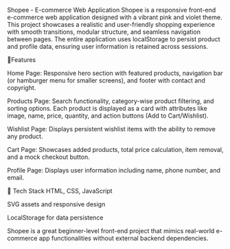 Shopee - E-commerce Web Application
Shopee is a responsive front-end e-commerce web application designed with a vibrant pink and violet theme. This project showcases a realistic and user-friendly shopping experience with smooth transitions, modular structure, and seamless navigation between pages. The entire application uses localStorage to persist product and profile data, ensuring user information is retained across sessions.



🔧Features

Home Page: Responsive hero section with featured products, navigation bar (or hamburger menu for smaller screens), and footer with contact and copyright.

Products Page: Search functionality, category-wise product filtering, and sorting options. Each product is displayed as a card with attributes like image, name, price, quantity, and action buttons (Add to Cart/Wishlist).

Wishlist Page: Displays persistent wishlist items with the ability to remove any product.

Cart Page: Showcases added products, total price calculation, item removal, and a mock checkout button.

Profile Page: Displays user information including name, phone number, and email.



📌 Tech Stack
HTML, CSS, JavaScript

SVG assets and responsive design

LocalStorage for data persistence

Shopee is a great beginner-level front-end project that mimics real-world e-commerce app functionalities without external backend dependencies.
